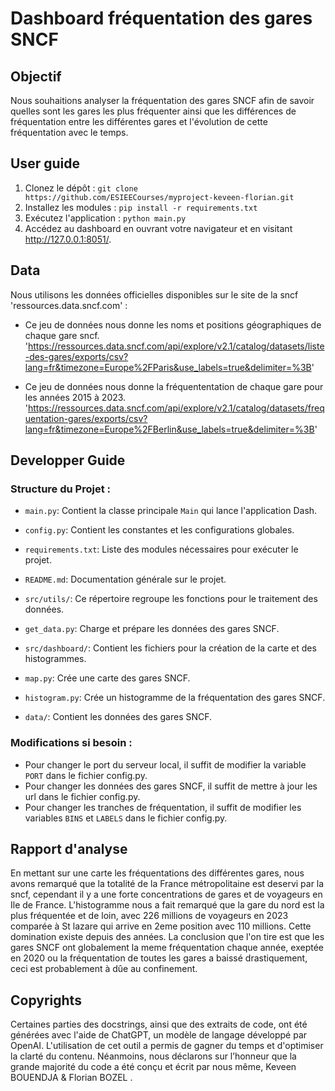 # Dashboard fréquentation des gares SNCF

## Objectif
Nous souhaitions analyser la fréquentation des gares SNCF afin de savoir quelles sont les gares les plus fréquenter ainsi que les différences de fréquentation entre les différentes gares et l'évolution de cette fréquentation avec le temps.

## User guide
1. Clonez le dépôt : `git clone https://github.com/ESIEECourses/myproject-keveen-florian.git`
2. Installez les modules : `pip install -r requirements.txt`
3. Exécutez l'application : `python main.py`
4. Accédez au dashboard en ouvrant votre navigateur et en visitant http://127.0.0.1:8051/.

## Data
Nous utilisons les données officielles disponibles sur le site de la sncf 'ressources.data.sncf.com' : 

- Ce jeu de données nous donne les noms et positions géographiques de chaque gare sncf. 
'https://ressources.data.sncf.com/api/explore/v2.1/catalog/datasets/liste-des-gares/exports/csv?lang=fr&timezone=Europe%2FParis&use_labels=true&delimiter=%3B'

- Ce jeu de données nous donne la fréquententation de chaque gare pour les années 2015 à 2023.
'https://ressources.data.sncf.com/api/explore/v2.1/catalog/datasets/frequentation-gares/exports/csv?lang=fr&timezone=Europe%2FBerlin&use_labels=true&delimiter=%3B'

## Developper Guide
### Structure du Projet :

- `main.py`: Contient la classe principale `Main` qui lance l'application Dash.
- `config.py`:  Contient les constantes et les configurations globales.
- `requirements.txt`:  Liste des modules nécessaires pour exécuter le projet.
- `README.md`: Documentation générale sur le projet.

- `src/utils/`: Ce répertoire regroupe les fonctions pour le traitement des données.
- `get_data.py`: Charge et prépare les données des gares SNCF.

- `src/dashboard/`: Contient les fichiers pour la création de la carte et des histogrammes.
- `map.py`: Crée une carte des gares SNCF.
- `histogram.py`: Crée un histogramme de la fréquentation des gares SNCF.

- `data/`: Contient les données des gares SNCF.

### Modifications si besoin :
- Pour changer le port du serveur local, il suffit de modifier la variable `PORT` dans le fichier config.py.
- Pour changer les données des gares SNCF, il suffit de mettre à jour les url dans le fichier config.py.
- Pour changer les tranches de fréquentation, il suffit de modifier les variables `BINS` et `LABELS` dans le fichier config.py.

## Rapport d'analyse

En mettant sur une carte les fréquentations des différentes gares, nous avons remarqué que la totalité de la France métropolitaine est deservi par la sncf, cependant il y a une forte concentrations de gares et de voyageurs en Ile de France. L'histogramme nous a fait remarqué que la gare du nord est la plus fréquentée et de loin, avec 226 millions de voyageurs en 2023 comparée à St lazare qui arrive en 2eme position avec 110 millions. Cette domination existe depuis des années. La conclusion que l'on tire est que les gares SNCF ont globalement la meme fréquentation chaque année, exeptée en 2020 ou la fréquentation de toutes les gares a baissé drastiquement, ceci est probablement à dûe au confinement.

## Copyrights
Certaines parties des docstrings, ainsi que des extraits de code, ont été générées avec l'aide de ChatGPT, un modèle de langage développé par OpenAI. L'utilisation de cet outil a permis de gagner du temps et d'optimiser la clarté du contenu.
Néanmoins, nous déclarons sur l’honneur que la grande majorité du code a été conçu et écrit par nous même, Keveen BOUENDJA & Florian BOZEL . 
